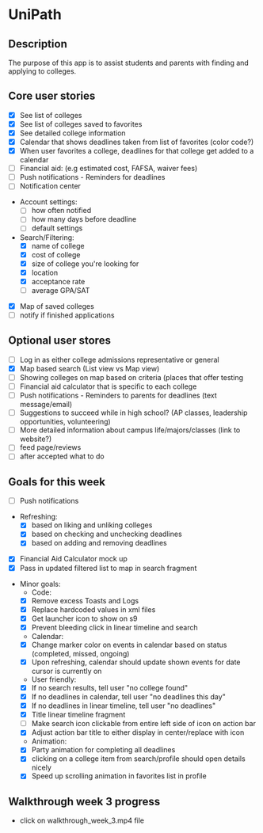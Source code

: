 # UniPath

## Description
The purpose of this app is to assist students and parents with finding and applying to colleges. 

## Core user stories
- [X] See list of colleges
- [X] See list of colleges saved to favorites
- [X] See detailed college information
- [X] Calendar that shows deadlines taken from list of favorites (color code?)
- [X] When user favorites a college, deadlines for that college get added to a calendar
- [ ] Financial aid: (e.g estimated cost, FAFSA, waiver fees)
- [ ] Push notifications - Reminders for deadlines
- [ ] Notification center
- Account settings:
  - [ ] how often notified
  - [ ] how many days before deadline
  - [ ] default settings
- Search/Filtering:
  - [X] name of college
  - [X] cost of college
  - [X] size of college you're looking for
  - [X] location
  - [X] acceptance rate
  - [ ] average GPA/SAT
- [X] Map of saved colleges
- [ ] notify if finished applications

## Optional user stores
- [ ] Log in as either college admissions representative or general
- [X] Map based search (List view vs Map view)
- [ ] Showing colleges on map based on criteria (places that offer testing
- [ ] Financial aid calculator that is specific to each college
- [ ] Push notifications - Reminders to parents for deadlines (text message/email)
- [ ] Suggestions to succeed while in high school? (AP classes, leadership opportunities, volunteering)
- [ ] More detailed information about campus life/majors/classes (link to website?)
- [ ] feed page/reviews
- [ ] after accepted what to do

## Goals for this week
- [ ] Push notifications
- Refreshing: 
  - [X] based on liking and unliking colleges
  - [X] based on checking and unchecking deadlines
  - [X] based on adding and removing deadlines
- [X] Financial Aid Calculator mock up
- [X] Pass in updated filtered list to map in search fragment
- Minor goals:
  - Code: 
  - [X] Remove excess Toasts and Logs
  - [X] Replace hardcoded values in xml files
  - [X] Get launcher icon to show on s9
  - [X] Prevent bleeding click in linear timeline and search
  - Calendar: 
  - [X] Change marker color on events in calendar based on status (completed, missed, ongoing)
  - [X] Upon refreshing, calendar should update shown events for date cursor is currently on
  - User friendly:
  - [X] If no search results, tell user "no college found"
  - [X] If no deadlines in calendar, tell user "no deadlines this day"
  - [X] If no deadlines in linear timeline, tell user "no deadlines"
  - [X] Title linear timeline fragment
  - [ ] Make search icon clickable from entire left side of icon on action bar
  - [X] Adjust action bar title to either display in center/replace with icon
  - Animation: 
  - [X] Party animation for completing all deadlines
  - [X] clicking on a college item from search/profile should open details nicely
  - [X] Speed up scrolling animation in favorites list in profile

## Walkthrough week 3 progress
- click on walkthrough_week_3.mp4 file
